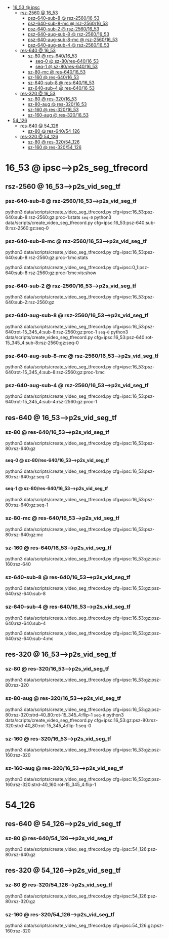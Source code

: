 <!-- MarkdownTOC -->

- [16_53       @ ipsc](#16_53___ipsc_)
    - [rsz-2560       @ 16_53](#rsz_2560___16_5_3_)
        - [psz-640-sub-8       @ rsz-2560/16_53](#psz_640_sub_8___rsz_2560_16_53_)
        - [psz-640-sub-8-mc       @ rsz-2560/16_53](#psz_640_sub_8_mc___rsz_2560_16_53_)
        - [psz-640-sub-2       @ rsz-2560/16_53](#psz_640_sub_2___rsz_2560_16_53_)
        - [psz-640-aug-sub-8       @ rsz-2560/16_53](#psz_640_aug_sub_8___rsz_2560_16_53_)
        - [psz-640-aug-sub-8-mc       @ rsz-2560/16_53](#psz_640_aug_sub_8_mc___rsz_2560_16_53_)
        - [psz-640-aug-sub-4       @ rsz-2560/16_53](#psz_640_aug_sub_4___rsz_2560_16_53_)
    - [res-640       @ 16_53](#res_640___16_5_3_)
        - [sz-80       @ res-640/16_53](#sz_80___res_640_16_5_3_)
            - [seq-0       @ sz-80/res-640/16_53](#seq_0___sz_80_res_640_16_5_3_)
            - [seq-1       @ sz-80/res-640/16_53](#seq_1___sz_80_res_640_16_5_3_)
        - [sz-80-mc       @ res-640/16_53](#sz_80_mc___res_640_16_5_3_)
        - [sz-160       @ res-640/16_53](#sz_160___res_640_16_5_3_)
        - [sz-640-sub-8       @ res-640/16_53](#sz_640_sub_8___res_640_16_5_3_)
        - [sz-640-sub-4       @ res-640/16_53](#sz_640_sub_4___res_640_16_5_3_)
    - [res-320       @ 16_53](#res_320___16_5_3_)
        - [sz-80       @ res-320/16_53](#sz_80___res_320_16_5_3_)
        - [sz-80-aug       @ res-320/16_53](#sz_80_aug___res_320_16_5_3_)
        - [sz-160       @ res-320/16_53](#sz_160___res_320_16_5_3_)
        - [sz-160-aug       @ res-320/16_53](#sz_160_aug___res_320_16_5_3_)
- [54_126](#54_12_6_)
    - [res-640       @ 54_126](#res_640___54_126_)
        - [sz-80       @ res-640/54_126](#sz_80___res_640_54_126_)
    - [res-320       @ 54_126](#res_320___54_126_)
        - [sz-80       @ res-320/54_126](#sz_80___res_320_54_126_)
        - [sz-160       @ res-320/54_126](#sz_160___res_320_54_126_)

<!-- /MarkdownTOC -->
<a id="16_53___ipsc_"></a>
# 16_53       @ ipsc-->p2s_seg_tfrecord
<a id="rsz_2560___16_5_3_"></a>
## rsz-2560       @ 16_53-->p2s_vid_seg_tf
<a id="psz_640_sub_8___rsz_2560_16_53_"></a>
### psz-640-sub-8       @ rsz-2560/16_53-->p2s_vid_seg_tf
python3 data/scripts/create_video_seg_tfrecord.py cfg=ipsc:16_53:psz-640:sub-8:rsz-2560:gz:proc-1:stats
`seq-0`
python3 data/scripts/create_video_seg_tfrecord.py cfg=ipsc:16_53:psz-640:sub-8:rsz-2560:gz:seq-0

<a id="psz_640_sub_8_mc___rsz_2560_16_53_"></a>
### psz-640-sub-8-mc       @ rsz-2560/16_53-->p2s_vid_seg_tf
python3 data/scripts/create_video_seg_tfrecord.py cfg=ipsc:16_53:psz-640:sub-8:rsz-2560:gz:proc-1:mc:stats

python3 data/scripts/create_video_seg_tfrecord.py cfg=ipsc:0_1:psz-640:sub-8:rsz-2560:gz:proc-1:mc:vis:show

<a id="psz_640_sub_2___rsz_2560_16_53_"></a>
### psz-640-sub-2       @ rsz-2560/16_53-->p2s_vid_seg_tf
python3 data/scripts/create_video_seg_tfrecord.py cfg=ipsc:16_53:psz-640:sub-2:rsz-2560:gz

<a id="psz_640_aug_sub_8___rsz_2560_16_53_"></a>
### psz-640-aug-sub-8       @ rsz-2560/16_53-->p2s_vid_seg_tf
python3 data/scripts/create_video_seg_tfrecord.py cfg=ipsc:16_53:psz-640:rot-15_345_4:sub-8:rsz-2560:gz:proc-1
`seq-0`
python3 data/scripts/create_video_seg_tfrecord.py cfg=ipsc:16_53:psz-640:rot-15_345_4:sub-8:rsz-2560:gz:seq-0

<a id="psz_640_aug_sub_8_mc___rsz_2560_16_53_"></a>
### psz-640-aug-sub-8-mc       @ rsz-2560/16_53-->p2s_vid_seg_tf
python3 data/scripts/create_video_seg_tfrecord.py cfg=ipsc:16_53:psz-640:rot-15_345_4:sub-8:rsz-2560:gz:proc-1:mc

<a id="psz_640_aug_sub_4___rsz_2560_16_53_"></a>
### psz-640-aug-sub-4       @ rsz-2560/16_53-->p2s_vid_seg_tf
python3 data/scripts/create_video_seg_tfrecord.py cfg=ipsc:16_53:psz-640:rot-15_345_4:sub-4:rsz-2560:gz:proc-1

<a id="res_640___16_5_3_"></a>
## res-640       @ 16_53-->p2s_vid_seg_tf
<a id="sz_80___res_640_16_5_3_"></a>
### sz-80       @ res-640/16_53-->p2s_vid_seg_tf
python3 data/scripts/create_video_seg_tfrecord.py cfg=ipsc:16_53:psz-80:rsz-640:gz
<a id="seq_0___sz_80_res_640_16_5_3_"></a>
#### seq-0       @ sz-80/res-640/16_53-->p2s_vid_seg_tf
python3 data/scripts/create_video_seg_tfrecord.py cfg=ipsc:16_53:psz-80:rsz-640:gz:seq-0
<a id="seq_1___sz_80_res_640_16_5_3_"></a>
#### seq-1       @ sz-80/res-640/16_53-->p2s_vid_seg_tf
python3 data/scripts/create_video_seg_tfrecord.py cfg=ipsc:16_53:psz-80:rsz-640:gz:seq-1

<a id="sz_80_mc___res_640_16_5_3_"></a>
### sz-80-mc       @ res-640/16_53-->p2s_vid_seg_tf
python3 data/scripts/create_video_seg_tfrecord.py cfg=ipsc:16_53:psz-80:rsz-640:gz:mc

<a id="sz_160___res_640_16_5_3_"></a>
### sz-160       @ res-640/16_53-->p2s_vid_seg_tf
python3 data/scripts/create_video_seg_tfrecord.py cfg=ipsc:16_53:gz:psz-160:rsz-640

<a id="sz_640_sub_8___res_640_16_5_3_"></a>
### sz-640-sub-8       @ res-640/16_53-->p2s_vid_seg_tf
python3 data/scripts/create_video_seg_tfrecord.py cfg=ipsc:16_53:gz:psz-640:rsz-640:sub-8

<a id="sz_640_sub_4___res_640_16_5_3_"></a>
### sz-640-sub-4       @ res-640/16_53-->p2s_vid_seg_tf
python3 data/scripts/create_video_seg_tfrecord.py cfg=ipsc:16_53:gz:psz-640:rsz-640:sub-4

python3 data/scripts/create_video_seg_tfrecord.py cfg=ipsc:16_53:gz:psz-640:rsz-640:sub-4:mc


<a id="res_320___16_5_3_"></a>
## res-320       @ 16_53-->p2s_vid_seg_tf
<a id="sz_80___res_320_16_5_3_"></a>
### sz-80       @ res-320/16_53-->p2s_vid_seg_tf
python3 data/scripts/create_video_seg_tfrecord.py cfg=ipsc:16_53:gz:psz-80:rsz-320

<a id="sz_80_aug___res_320_16_5_3_"></a>
### sz-80-aug       @ res-320/16_53-->p2s_vid_seg_tf
python3 data/scripts/create_video_seg_tfrecord.py cfg=ipsc:16_53:gz:psz-80:rsz-320:strd-40_80:rot-15_345_4:flip-1
`seq-0`
python3 data/scripts/create_video_seg_tfrecord.py cfg=ipsc:16_53:gz:psz-80:rsz-320:strd-40_80:rot-15_345_4:flip-1:seq-0

<a id="sz_160___res_320_16_5_3_"></a>
### sz-160       @ res-320/16_53-->p2s_vid_seg_tf
python3 data/scripts/create_video_seg_tfrecord.py cfg=ipsc:16_53:gz:psz-160:rsz-320

<a id="sz_160_aug___res_320_16_5_3_"></a>
### sz-160-aug       @ res-320/16_53-->p2s_vid_seg_tf
python3 data/scripts/create_video_seg_tfrecord.py cfg=ipsc:16_53:gz:psz-160:rsz-320:strd-40_160:rot-15_345_4:flip-1

<a id="54_12_6_"></a>
# 54_126
<a id="res_640___54_126_"></a>
## res-640       @ 54_126-->p2s_vid_seg_tf
<a id="sz_80___res_640_54_126_"></a>
### sz-80       @ res-640/54_126-->p2s_vid_seg_tf
python3 data/scripts/create_video_seg_tfrecord.py cfg=ipsc:54_126:psz-80:rsz-640:gz
<a id="res_320___54_126_"></a>
## res-320       @ 54_126-->p2s_vid_seg_tf
<a id="sz_80___res_320_54_126_"></a>
### sz-80       @ res-320/54_126-->p2s_vid_seg_tf
python3 data/scripts/create_video_seg_tfrecord.py cfg=ipsc:54_126:psz-80:rsz-320:gz
<a id="sz_160___res_320_54_126_"></a>
### sz-160       @ res-320/54_126-->p2s_vid_seg_tf
python3 data/scripts/create_video_seg_tfrecord.py cfg=ipsc:54_126:gz:psz-160:rsz-320